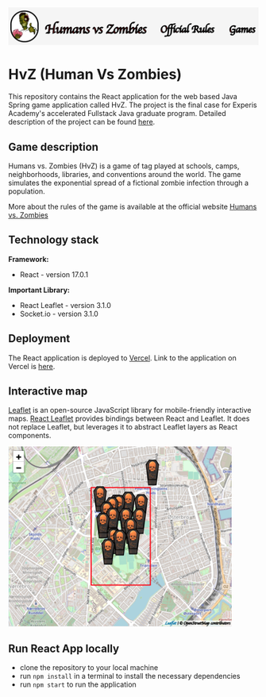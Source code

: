 <img src="https://github.com/godlikecpu/HvZ-frontend/blob/main/docs/screenshots/hvz.png" alt="logo" width="1000"/>

# HvZ (Human Vs Zombies)

This repository contains the React application for the web based Java Spring game application called HvZ.
The project is the final case for Experis Academy's accelerated Fullstack Java graduate program. 
Detailed description of the project can be found [here](https://github.com/godlikecpu/HvZ-backend/blob/main/docs/HvZ%20Case.pdf).

## Game description

Humans vs. Zombies (HvZ) is a game of tag played at schools, camps, neighborhoods, libraries, and conventions around the world. 
The game simulates the exponential spread of a fictional zombie infection through a population.

More about the rules of the game is available at the official website [Humans vs. Zombies](https://humansvszombies.org)

## Technology stack 

<b>Framework:</b>
  - React - version 17.0.1
 
<b>Important Library:</b>
  - React Leaflet - version 3.1.0
  - Socket.io - version 3.1.0

## Deployment
The React application is deployed to [Vercel](https://vercel.com).
Link to the application on Vercel is [here](https://hvz-frontend-seven.vercel.app).

## Interactive map
[Leaflet](https://leafletjs.com) is an open-source JavaScript library for mobile-friendly interactive maps. [React Leaflet](https://react-leaflet.js.org) provides bindings between React and Leaflet. It does not replace Leaflet, but leverages it to abstract Leaflet layers as React components.

<img src="https://github.com/godlikecpu/HvZ-frontend/blob/main/docs/screenshots/leaflet-map.png" alt="map" width="450"/>


## Run React App locally

- clone the repository to your local machine
- run `npm install` in a terminal to install the necessary dependencies
- run `npm start` to run the application




